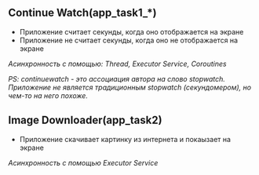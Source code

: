 ## Continue Watch(app_task1_*)
* Приложение считает секунды, когда оно отображается на экране
* Приложение не считает секунды, когда оно не отображается на экране

*Асинхронность с помощью: Thread, Executor Service, Coroutines*

_PS: continuewatch - это ассоциация автора на слово stopwatch. Приложение не является
традиционным stopwatch (секундомером), но чем-то на него похоже._

## Image Downloader(app_task2)
* Приложение скачивает картинку из интернета и покаызает на экране

*Асинхронность с помощью Executor Service*
